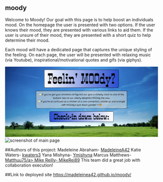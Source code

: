 ## moody
Welcome to Moody! Our goal with this page is to help boost an individuals mood. On the homepage the user is presented with two options. If the user knows their mood, they are presented with various links to aid them. If the user is unsure of their mood, they are presented with a short quiz to help determine their mood.

Each mood will have a dedicated page that captures the unique styling of the feeling. On each page, the user will be presented with relaxing music (via Youtube), inspirational/motivational quotes and gifs (via giphys).


<img src="assets/images/top-main.png" alt="top of main page of site">
<img src="assets/images/moody-main.png" alt="screenshot of main page">


##Authors of this project:
Madeleine Abraham- <a href="https://github.com/MadeleineA42">MadeleineA42</a>
Katie Waters- <a href="https://github.com/kwaters3">kwaters3</a>
Yana Mishyna- <a href="https://github.com/Ymishyna">Ymishyna</a>
Marcus Matthews- <a href="https://github.com/Matthuu75">Matthuu75/a>
Mike Reilly- <a href="https://github.com/MikeRei89">MikeRei89</a>
This team did a great job with collaboration execution! 


##Link to deployed site
https://madeleinea42.github.io/moody/